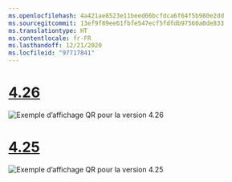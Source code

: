```yaml
---
ms.openlocfilehash: 4a421ae8523e11beed66bcfdca6f64f5b980e2dd
ms.sourcegitcommit: 13ef9f89ee61fbfe547ecf5fdfdb97560a0de833
ms.translationtype: HT
ms.contentlocale: fr-FR
ms.lasthandoff: 12/21/2020
ms.locfileid: "97717841"
---
```

# <a name="426"></a>[4.26](#tab/426)

![Exemple d’affichage QR pour la version 4.26](../images/qr-codes-img-02.png)

# <a name="425"></a>[4.25](#tab/425)

![Exemple d’affichage QR pour la version 4.25](../images/unreal-qr-render.PNG)

